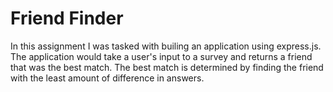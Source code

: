 # Friend Finder
In this assignment I was tasked with builing an application using express.js. The application would take a user's input to a survey and returns a friend that was the best match. The best match is determined by finding the friend with the least amount of difference in answers.
